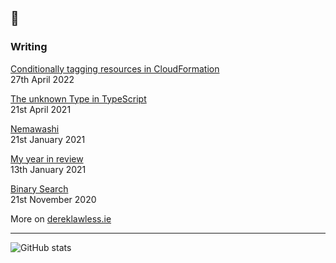 ## 👋

### Writing
[Conditionally tagging resources in CloudFormation](https://dereklawless.ie/conditionally-tagging-resources-in-cloudformation/)
<br>27th April 2022

[The unknown Type in TypeScript](https://dereklawless.ie/the-unknown-type-in-typescript/)
<br>21st April 2021

[Nemawashi](https://dereklawless.ie/nemawashi/)
<br>21st January 2021

[My year in review](https://dereklawless.ie/my-year-in-review/)
<br>13th January 2021

[Binary Search](https://dereklawless.ie/binary-search/)
<br>21st November 2020

More on [dereklawless.ie](https://dereklawless.ie)

---
![GitHub stats](https://github-readme-stats.vercel.app/api?username=dereklawless&count_private=true&show_icons=true&hide_title=true)

<!--
**dereklawless/dereklawless** is a ✨ _special_ ✨ repository because its `README.md` (this file) appears on your GitHub profile.

Here are some ideas to get you started:

- 🔭 I’m currently working on ...
- 🌱 I’m currently learning ...
- 👯 I’m looking to collaborate on ...
- 🤔 I’m looking for help with ...
- 💬 Ask me about ...
- 📫 How to reach me: ...
- 😄 Pronouns: ...
- ⚡ Fun fact: ...
-->

